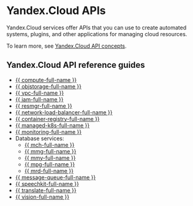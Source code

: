 # Yandex.Cloud APIs

Yandex.Cloud services offer APIs that you can use to create automated systems, plugins, and other applications for managing cloud resources.

To learn more, see [Yandex.Cloud API concepts](../api-design-guide/).

## Yandex.Cloud API reference guides

- [{{ compute-full-name }}](../compute/api-ref/)
- [{{ objstorage-full-name }}](../storage/s3/)
- [{{ vpc-full-name }}](../vpc/api-ref/)
- [{{ iam-full-name }}](../iam/api-ref/)
- [{{ resmgr-full-name }}](../resource-manager/api-ref/)
- [{{ network-load-balancer-full-name }}](../load-balancer/api-ref/)
- [{{ container-registry-full-name }}](../container-registry/api-ref/)
- [{{ managed-k8s-full-name }}](../managed-kubernetis/api-ref/)
- [{{ monitoring-full-name }}](../monitoring/api-ref/)
- Database services:
   * [{{ mch-full-name }}](../managed-clickhouse/api-ref/)
   * [{{ mmg-full-name }}](../managed-mongodb/api-ref/)
   * [{{ mmy-full-name }}](../managed-mysql/api-ref/)
   * [{{ mpg-full-name }}](../managed-postgresql/api-ref/)
   * [{{ mrd-full-name }}](../managed-redis/api-ref/)
- [{{ message-queue-full-name }}](../message-queue/api-ref/)
- [{{ speechkit-full-name }}](../speechkit/)
- [{{ translate-full-name }}](../translate/)
- [{{ vision-full-name }}](../message-queue/api-ref/)

